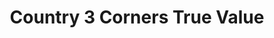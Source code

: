 ---
title: "Country 3 Corners True Value"
url: /weare/country-3-corners-true-value/
shop: hardware
---